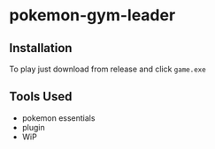 # pokemon-gym-leader

## Installation

To play just download from release and click `game.exe`

## Tools Used
- pokemon essentials
- plugin
- WiP
